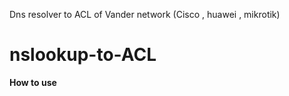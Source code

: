 Dns resolver to ACL of Vander network (Cisco , huawei , mikrotik)
# nslookup-to-ACL
<B>How to use</B>
